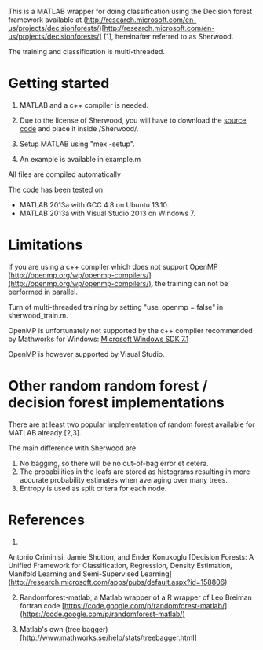 This is a MATLAB wrapper for doing classification using the Decision forest framework available at
(http://research.microsoft.com/en-us/projects/decisionforests/)[http://research.microsoft.com/en-us/projects/decisionforests/] [1],
hereinafter referred to as Sherwood.

The training and classification is multi-threaded.

Getting started
===

1. MATLAB and a c++ compiler is needed. 

2. Due to the license of Sherwood, you will have to download 
the [source code](http://research.microsoft.com/en-us/projects/decisionforests/) and place it inside /Sherwood/.

3. Setup MATLAB using "mex -setup".

4. An example is available in example.m

All files are compiled automatically

The code has been tested on
* MATLAB 2013a with GCC 4.8 on Ubuntu 13.10.
* MATLAB 2013a with Visual Studio 2013 on Windows 7.

Limitations
===
If you are using a c++ compiler which does not support OpenMP
[http://openmp.org/wp/openmp-compilers/](http://openmp.org/wp/openmp-compilers/),
the training can not be performed in parallel.

Turn of multi-threaded training by setting "use_openmp = false" in sherwood_train.m.

OpenMP is unfortunately not supported by the c++ compiler recommended by Mathworks for Windows: 
[Microsoft Windows SDK 7.1](http://www.mathworks.se/support/compilers/R2013b/index.html)

OpenMP is however supported by Visual Studio.

Other random random forest / decision forest implementations
===
There are at least two popular implementation of random forest available for 
MATLAB already [2,3]. 

The main difference with Sherwood are
1. No bagging, so there will be no out-of-bag error et cetera.
2. The probabilities in the leafs are stored as histograms resulting in more accurate probability estimates when averaging over many trees.
3. Entropy is used as split critera for each node.

References
===
1. 
Antonio Criminisi, Jamie Shotton, and Ender Konukoglu
[Decision Forests: A Unified Framework for Classification, Regression, Density Estimation, Manifold Learning and Semi-Supervised Learning]
(http://research.microsoft.com/apps/pubs/default.aspx?id=158806)

2. Randomforest-matlab, a Matlab wrapper of a R wrapper of Leo Breiman fortran code
[https://code.google.com/p/randomforest-matlab/](https://code.google.com/p/randomforest-matlab/)

3. Matlab's own (tree bagger)[http://www.mathworks.se/help/stats/treebagger.html]



